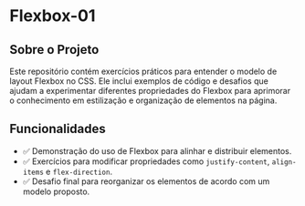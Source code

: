 # Flexbox-01

## Sobre o Projeto

Este repositório contém exercícios práticos para entender o modelo de layout Flexbox no CSS. Ele inclui exemplos de código e desafios que ajudam a experimentar diferentes propriedades do Flexbox para aprimorar o conhecimento em estilização e organização de elementos na página.

##  Funcionalidades

* ✅ Demonstração do uso de Flexbox para alinhar e distribuir elementos.
* ✅ Exercícios para modificar propriedades como `justify-content`, `align-items` e `flex-direction`.
* ✅ Desafio final para reorganizar os elementos de acordo com um modelo proposto.